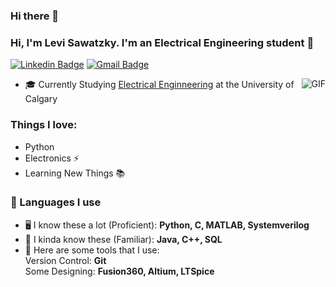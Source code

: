 ### Hi there 👋

<!--
**levisawatz/levisawatz** is a ✨ _special_ ✨ repository because its `README.md` (this file) appears on your GitHub profile.

Here are some ideas to get you started:

- 🔭 I’m currently working on ...
- 🌱 I’m currently learning ...
- 👯 I’m looking to collaborate on ...
- 🤔 I’m looking for help with ...
- 💬 Ask me about ...
- 📫 How to reach me: ...
- 😄 Pronouns: ...
- ⚡ Fun fact: ...
-->
<!-- <h3> Hi, I'm Levi Sawatzky 👋</h3> -->
### Hi, I'm Levi Sawatzky. I'm an Electrical Engineering student 👋
[![Linkedin Badge](https://img.shields.io/badge/-levi-sawatzky-blue?style=flat-square&logo=Linkedin&logoColor=white&link=https://https://www.linkedin.com/in/levi-sawatzky-14b0a3234/)](https://https://www.linkedin.com/in/levi-sawatzky-14b0a3234/)
[![Gmail Badge](https://img.shields.io/badge/-levisawatz@gmail.com-c14438?style=flat-square&logo=Gmail&logoColor=white&link=mailto:levisawatz@gmail.com)](mailto:levisawatz@gmail.com) 

<img align="right" alt="GIF" src="none" />

- 🎓 Currently Studying <a href="https://schulich.ucalgary.ca/electrical-digital/">Electrical Enginneering</a> at the University of Calgary


### Things I love:

- Python 
- Electronics ⚡
- Learning New Things 📚


### 💬 Languages I use

 - 🖥 I know these a lot (Proficient):
    **Python, C, MATLAB, Systemverilog**
 - 💭 I kinda know these (Familiar):
    **Java, C++, SQL**
 - 🔨 Here are some tools that I use:
    <br>
    Version Control: **Git**
    <br>
    Some Designing: **Fusion360, Altium, LTSpice**
    <br>
    
 
